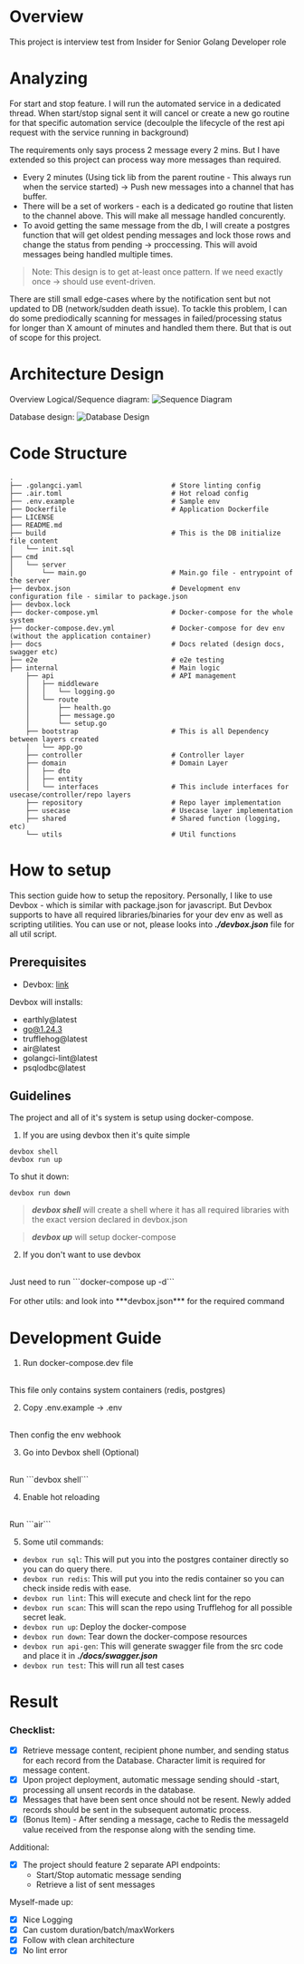 # Overview
This project is interview test from Insider for Senior Golang Developer role

# Analyzing
For start and stop feature. I will run the automated service in a dedicated thread. When start/stop signal sent
it will cancel or create a new go routine for that specific automation service (decoulple the lifecycle of the
rest api request with the service running in background)

The requirements only says process 2 message every 2 mins. But I have extended so this project can process way more messages than required.
- Every 2 minutes (Using tick lib from the parent routine - This always run when the service started) -> Push new messages into a channel that has buffer.
- There will be a set of workers - each is a dedicated go routine that listen to the channel above. This will make all message handled concurently.
- To avoid getting the same message from the db, I will create a postgres function that will get oldest pending messages and lock those rows and change the status from pending -> proccessing. This will avoid messages being handled multiple times.

>Note: This design is to get at-least once pattern. If we need exactly once -> should use event-driven.

There are still small edge-cases where by the notification sent but not updated to DB (network/sudden death issue). To tackle this problem, I can do some prediodically scanning for messages in failed/processing status for longer than X amount of minutes and handled them there. But that is out of scope for this project.

# Architecture Design

Overview Logical/Sequence diagram:
![Sequence Diagram](./docs/diagram.png)

Database design:
![Database Design](./docs/database.png)

# Code Structure
```
.
├── .golangci.yaml                      # Store linting config
├── .air.toml                           # Hot reload config
├── .env.example                        # Sample env
├── Dockerfile                          # Application Dockerfile
├── LICENSE
├── README.md
├── build                               # This is the DB initialize file content
│   └── init.sql
├── cmd
│   └── server
│       └── main.go                     # Main.go file - entrypoint of the server
├── devbox.json                         # Development env configuration file - similar to package.json
├── devbox.lock
├── docker-compose.yml                  # Docker-compose for the whole system
├── docker-compose.dev.yml              # Docker-compose for dev env (without the application container)
├── docs                                # Docs related (design docs, swagger etc)
├── e2e                                 # e2e testing
├── internal                            # Main logic
    ├── api                             # API management
    │   ├── middleware
    │   │   └── logging.go
    │   └── route
    │       ├── health.go
    │       ├── message.go
    │       └── setup.go
    ├── bootstrap                       # This is all Dependency between layers created
    │   └── app.go
    ├── controller                      # Controller layer
    ├── domain                          # Domain Layer
    │   ├── dto
    │   ├── entity
    │   └── interfaces                  # This include interfaces for usecase/controller/repo layers
    ├── repository                      # Repo layer implementation
    ├── usecase                         # Usecase layer implementation
    ├── shared                          # Shared function (logging, etc)
    └── utils                           # Util functions
```

# How to setup
This section guide how to setup the repository. Personally, I like to use Devbox - which is similar with package.json for javascript. But Devbox supports to have all required libraries/binaries for your dev env as well as scripting utilities. You can use or not, please looks into ***./devbox.json*** file for all util script.

## Prerequisites
- Devbox: [link](https://www.jetify.com/devbox)

Devbox will installs:
- earthly@latest
- go@1.24.3
- trufflehog@latest
- air@latest
- golangci-lint@latest
- psqlodbc@latest

## Guidelines
The project and all of it's system is setup using docker-compose.

1. If you are using devbox then it's quite simple
```
devbox shell
devbox run up
```

To shut it down:
```
devbox run down
```

>***devbox shell*** will create a shell where it has all required libraries with the exact version declared in devbox.json

>***devbox up*** will setup docker-compose

2. If you don't want to use devbox
<br>
Just need to run ```docker-compose up -d``` 
<br>
<br>
For other utils:
and look into ***devbox.json*** for the required command

# Development Guide
1. Run docker-compose.dev file
<br>
This file only contains system containers (redis, postgres)

2. Copy .env.example -> .env
<br>
Then config the env webhook

3. Go into Devbox shell (Optional)
<br>
Run ```devbox shell```

4. Enable hot reloading
<br>
Run ```air```

5. Some util commands:
- ```devbox run sql```: This will put you into the postgres container directly so you can do query there.
- ```devbox run redis```: This will put you into the redis container so you can check inside redis with ease.
- ```devbox run lint```: This will execute and check lint for the repo
- ```devbox run scan```: This will scan the repo using Trufflehog for all possible secret leak.
- ```devbox run up```: Deploy the docker-compose
- ```devbox run down```: Tear down the docker-compose resources
- ```devbox run api-gen```: This will generate swagger file from the src code and place it in ***./docs/swagger.json***
- ```devbox run test```: This will run all test cases
 
# Result

### Checklist:
- [x] Retrieve message content, recipient phone number, and sending status for each
record from the Database. Character limit is required for message content.
- [x] Upon project deployment, automatic message sending should -start, processing all
unsent records in the database.
- [x] Messages that have been sent once should not be resent. Newly added records should
be sent in the subsequent automatic process.
- [x] (Bonus Item) - After sending a message, cache to Redis the messageId value received
from the response along with the sending time.

Additional:
- [x] The project should feature 2 separate API endpoints:
    + Start/Stop automatic message sending
    + Retrieve a list of sent messages

Myself-made up:
- [x] Nice Logging
- [x] Can custom duration/batch/maxWorkers
- [x] Follow with clean architecture
- [x] No lint error
